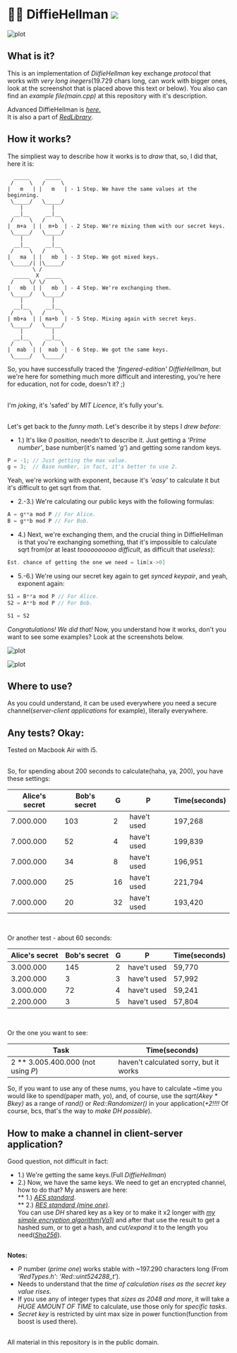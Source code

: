 # 🔑🔑 DiffieHellman [![](https://img.shields.io/apm/l/vim-mode)](https://github.com/Red-company/RES_Implementation/blob/main/LICENSE.md)

![plot](./Screenshots/DiffieHellman_test1.png)

## What is it?

This is an implementation of _DiifieHellman_ key exchange _protocol_ that works with _very long inegers_(19.729 chars long, can work with bigger ones, look at the screenshot that is placed above this text or below). You also can find an _example file(main.cpp)_ at this repository with it's description. <br/>

Advanced DiffieHellman is [_here_.](https://github.com/vladimirrogozin/2layerDiffieHellman)<br/>
It is also a part of [_RedLibrary_](https://github.com/Red-company/RedLibrary).

## How it works?

The simpliest way to describe how it works is to _draw_ that, so, I did that, here it is:

```
  _____     _____
 /     \   /     \
|   m   | |   m   | - 1 Step. We have the same values at the beginning.
 \_____/   \_____/
    |         |
  __|__     __|__
 /     \   /     \
|  m+a  | |  m+b  | - 2 Step. We're mixing them with our secret keys.
 \_____/   \_____/
    |         |
  __|__     __|__
 /     \   /     \
|   ma  | |   mb  | - 3 Step. We got mixed keys.
 \_____/| |\_____/
        \ / 
  _____  X  _____
 /     \/ \/     \
|   mb  | |   mb  | - 4 Step. We're exchanging them.
 \_____/   \_____/
    |         |
  __|__     __|__
 /     \   /     \
| mb+a  | | ma+b  | - 5 Step. Mixing again with secret keys.
 \_____/   \_____/
    |         |
  __|__     __|__
 /     \   /     \
|  mab  | |  mab  | - 6 Step. We got the same keys.
 \_____/   \_____/
```

So, you have successfully traced the _'fingered-edition'_ _DiffieHellman_, but we're here for something much more difficult and interesting, you're here for education, not for code, doesn't it? ;) <br/><br/>

I'm _joking_, it's 'safed' by _MIT Licence_, it's fully your's. <br/><br/>

Let's get back to the _funny math_. Let's describe it by steps I _drew before_:

* 1.)   It's like _0 position_, needn't to describe it. Just getting a _'Prime number'_, base number(it's named _'g'_) and getting some random keys.
```C
P = -1; // Just getting the max value.
g = 3;  // Base number, in fact, it's better to use 2.
```
Yeah, we're working with exponent, because it's _'easy'_ to calculate it but it's difficult to get sqrt from that.
* 2.-3.) We're calculating our public keys with the following formulas:
```C
A = g**a mod P // For Alice.
B = g**b mod P // For Bob.
```

* 4.) Next, we're exchanging them, and the crucial thing in DiffieHellman is that you're exchanging something, that it's impossible to calculate sqrt from(or at least _toooooooooo difficult_, as difficult that _useless_):
```C
Est. chance of getting the one we need = lim[x->0]
```

* 5.-6.) We're using our secret key again to get _synced keypair_, and yeah, exponent again:
```C
S1 = B**a mod P // For Alice.
S2 = A**b mod P // For Bob.

S1 = S2
```

_Congratulations! We did that!_ Now, you understand how it works, don't you want to see some examples? Look at the screenshots below.<br/>

![plot](./Screenshots/DiffieHellman_test2.png)

![plot](./Screenshots/DiffieHellman_test3.png)

## Where to use?

As you could understand, it can be used everywhere you need a secure channel(_server-client applications_ for example), literally everywhere.

## Any tests? Okay:

Tested on Macbook Air with i5. <br/><br/>

So, for spending about 200 seconds to calculate(haha, ya, 200), you have these settings:

| Alice's secret | Bob's secret | G | P | Time(seconds) |
|----------------|--------------|---|---|---------------|
| 7.000.000 | 103 | 2 | have't used | 197,268 |
| 7.000.000 | 52 | 4 | have't used | 199,839 |
| 7.000.000 | 34 | 8 | have't used | 196,951 |
| 7.000.000 | 25 | 16 | have't used | 221,794 |
| 7.000.000 | 20 | 32 | have't used | 193,420 |

<br/>

Or another test - about 60 seconds:

| Alice's secret | Bob's secret | G | P | Time(seconds) |
|----------------|--------------|---|---|---------------|
| 3.000.000 | 145 | 2 | have't used | 59,770 |
| 3.200.000 | 3 | 3 | have't used | 57,992 |
| 3.000.000 | 72 | 4 | have't used | 59,241 |
| 2.200.000 | 3 | 5 | have't used | 57,804 |

<br/>

Or the one you want to see: <br/>

|               Task                | Time(seconds) |
|-----------------------------------|---------------|
| 2 ** 3.005.400.000 (not using _P_) | haven't calculated sorry, but it works |

So, if you want to use any of these nums, you have to calculate ~time you would like to spend(paper math, yo), and, of course, use the _sqrt(Akey * Bkey)_ as a range of _rand()_ or _Red::Randomizer()_ in your application(_+2!!!!_ Of course, bcs, that's the way to _make DH possible_).

## How to make a channel in client-server application?

Good question, not difficult in fact:

* 1.) We're getting the same keys.(Full _DiffieHellman_)
* 2.) Now, we have the same keys. We need to get an encrypted channel, how to do that? My answers are here: <br/>
** 1.) [_AES standard_](https://github.com/vladimirrogozin/AES_Implementation). <br/>
** 2.) [_RES standard (mine one)_](https://github.com/Red-company/RES_Implementation). <br/>
You can use _DH_ shared key as a key or to make it x2 longer with [_my simple encryption algorithm(Va1)_](https://github.com/vladimirrogozin/Va1) and after that use the result to get a hashed sum, or to get a hash, and _cut/expand_ it to the length you need([_Sha256_](https://github.com/vladimirrogozin/Sha256)).

##
**Notes:**
 * _P_ number (_prime one_) works stable with ~197.290 characters long (From _'RedTypes.h'_: _'Red::uint524288_t'_).
 * Needs to understand that the _time of calculation rises as the secret key value rises_.
 * If you use any of integer types that _sizes as 2048 and more_, it will take a _HUGE AMOUNT OF TIME_ to calculate, use those only for _specific tasks_. 
 * _Secret key_ is restricted by uint max size in power function(function from boost is used there).

##
All material in this repository is in the public domain.

